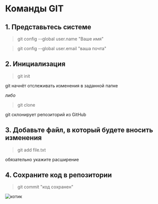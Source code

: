 # **Команды GIT**

## 1. Представьтесь системе

>git config --global user.name "Ваше имя"

>git config --global user.email "ваша почта"


## 2. Инициализация
> git init

git начнёт отслеживать изменения в заданной папке

*либо*

> git clone

git склонирует репозиторий из GitHub

## 3. Добавьте файл, в который будете вносить изменения

 >git add file.txt

обязательно укажите расширение
## 4. Сохраните код в репозитории

>git commit "код сохранен"

![котик](https://ih1.redbubble.net/image.2939680403.5780/pp,840x830-pad,1000x1000,f8f8f8.jpg/)

